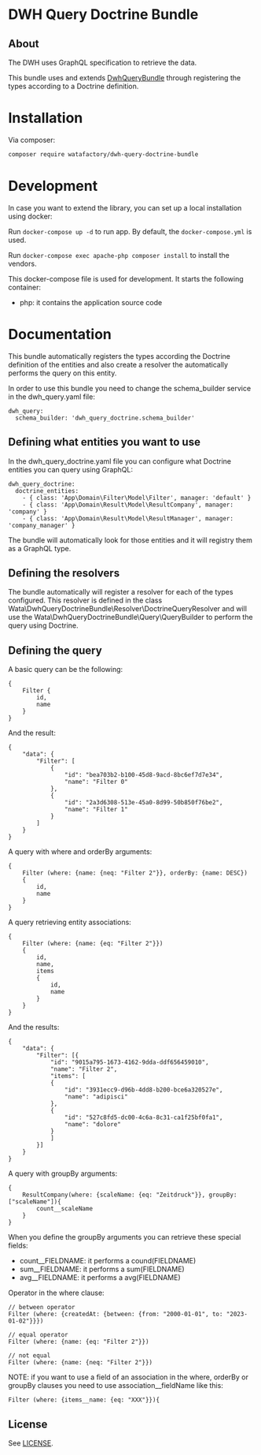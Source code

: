 # DWH Query Doctrine Bundle

## About

The DWH uses GraphQL specification to retrieve the data.

This bundle uses and extends <a href="https://github.com/developmentwata/dwh-query-bundle">DwhQueryBundle</a> through registering the types according to a Doctrine definition.

# Installation

Via composer:

```sh
composer require watafactory/dwh-query-doctrine-bundle
```

# Development

In case you want to extend the library, you can set up a local installation using docker:

Run `docker-compose up -d` to run app. By default, the `docker-compose.yml` is used.

Run `docker-compose exec apache-php composer install` to install the vendors.

This docker-compose file is used for development. It starts the following container:

- php: it contains the application source code

# Documentation

This bundle automatically registers the types according the Doctrine definition of the entities and also create a resolver the automatically performs the query on this entity.

In order to use this bundle you need to change the schema_builder service in the dwh_query.yaml file:

```
dwh_query:
  schema_builder: 'dwh_query_doctrine.schema_builder'
```

## Defining what entities you want to use
In the dwh_query_doctrine.yaml file you can configure what Doctrine entities you can query using GraphQL:

```
dwh_query_doctrine:
  doctrine_entities:
    - { class: 'App\Domain\Filter\Model\Filter', manager: 'default' }
    - { class: 'App\Domain\Result\Model\ResultCompany', manager: 'company' }
    - { class: 'App\Domain\Result\Model\ResultManager', manager: 'company_manager' }
```
The bundle will automatically look for those entities and it will registry them as a GraphQL type.

## Defining the resolvers
The bundle automatically will register a resolver for each of the types configured. This resolver is defined in the class Wata\DwhQueryDoctrineBundle\Resolver\DoctrineQueryResolver and will use the Wata\DwhQueryDoctrineBundle\Query\QueryBuilder to perform the query using Doctrine.

## Defining the query
A basic query can be the following:

```
{
    Filter {
        id,
        name
    }
}
```
And the result:

```
{
    "data": {
        "Filter": [
            {
                "id": "bea703b2-b100-45d8-9acd-8bc6ef7d7e34",
                "name": "Filter 0"
            },
            {
                "id": "2a3d6308-513e-45a0-8d99-50b850f76be2",
                "name": "Filter 1"
            }
        ]
    }
}
```

A query with where and orderBy arguments:

```
{
    Filter (where: {name: {neq: "Filter 2"}}, orderBy: {name: DESC})
    {
        id,
        name
    }
}
```

A query retrieving entity associations:

```
{
    Filter (where: {name: {eq: "Filter 2"}})
    {
        id,
        name,
        items
        {
            id,
            name
        }
    }
}
```
And the results:

```
{
    "data": {
        "Filter": [{
            "id": "9015a795-1673-4162-9dda-ddf656459010",
            "name": "Filter 2",
            "items": [
            {
                "id": "3931ecc9-d96b-4dd8-b200-bce6a320527e",
                "name": "adipisci"
            },
            {
                "id": "527c8fd5-dc00-4c6a-8c31-ca1f25bf0fa1",
                "name": "dolore"
            }
            ]
        }]
    }
}
```

A query with groupBy arguments:

```
{
    ResultCompany(where: {scaleName: {eq: "Zeitdruck"}}, groupBy: ["scaleName"]){
        count__scaleName
    }
}
```
When you define the groupBy arguments you can retrieve these special fields:

* count__FIELDNAME: it performs a cound(FIELDNAME)
* sum__FIELDNAME: it performs a sum(FIELDNAME)
* avg__FIELDNAME: it performs a avg(FIELDNAME)



Operator in the where clause:

```
// between operator
Filter (where: {createdAt: {between: {from: "2000-01-01", to: "2023-01-02"}}})

// equal operator
Filter (where: {name: {eq: "Filter 2"}})

// not equal
Filter (where: {name: {neq: "Filter 2"}})
```

NOTE: if you want to use a field of an association in the where, orderBy or groupBy clauses you need to use association__fieldName like this:

```
Filter (where: {items__name: {eq: "XXX"}}){
```

## License

See [LICENSE](LICENSE).
